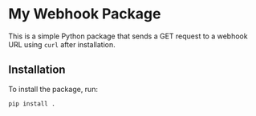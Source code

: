 # My Webhook Package

This is a simple Python package that sends a GET request to a webhook URL using `curl` after installation.

## Installation

To install the package, run:

```bash
pip install .